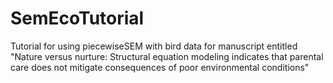 # SemEcoTutorial
Tutorial for using piecewiseSEM with bird data for manuscript entitled "Nature versus nurture: Structural equation modeling indicates that parental care does not mitigate consequences of poor environmental conditions" 
